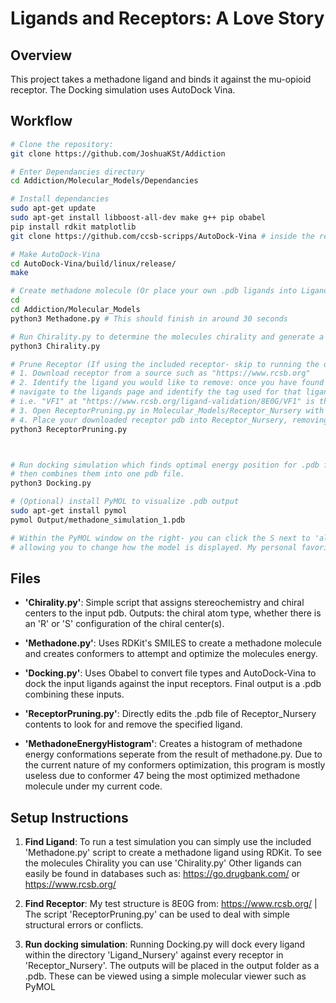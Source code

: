 # Ligands and Receptors: A Love Story

## Overview

This project takes a methadone ligand and binds it against the mu-opioid receptor. The Docking simulation uses AutoDock Vina.

## Workflow


```bash
# Clone the repository:
git clone https://github.com/JoshuaKSt/Addiction

# Enter Dependancies directory
cd Addiction/Molecular_Models/Dependancies

# Install dependancies
sudo apt-get update
sudo apt-get install libboost-all-dev make g++ pip obabel
pip install rdkit matplotlib
git clone https://github.com/ccsb-scripps/AutoDock-Vina # inside the repositories Dependancies directory install AutoDock-Vina

# Make AutoDock-Vina
cd AutoDock-Vina/build/linux/release/
make

# Create methadone molecule (Or place your own .pdb ligands into Ligand_Nursery)
cd
cd Addiction/Molecular_Models
python3 Methadone.py # This should finish in around 30 seconds

# Run Chirality.py to determine the molecules chirality and generate a simple graphs in the dir /Output/Additional_Models
python3 Chirality.py

# Prune Receptor (If using the included receptor- skip to running the docking simulation.)
# 1. Download receptor from a source such as "https://www.rcsb.org"
# 2. Identify the ligand you would like to remove: once you have found the receptor you would like to use
# navigate to the ligands page and identify the tag used for that ligand.
# i.e. "VF1" at "https://www.rcsb.org/ligand-validation/8E0G/VF1" is the methadone molecule I removed from the included mu-opioid receptor.
# 3. Open ReceptorPruning.py in Molecular_Models/Receptor_Nursery with your text editor and set "Ligand" equal to the tag of the ligand you would like to remove.
# 4. Place your downloaded receptor pdb into Receptor_Nursery, removing all included files other than the python script, and run the following command to get your pruned receptor:
python3 ReceptorPruning.py



# Run docking simulation which finds optimal energy position for .pdb files in Ligand_Nursery against Pruned .pdb files in Receptor_Nursery
# then combines them into one pdb file.
python3 Docking.py

# (Optional) install PyMOL to visualize .pdb output
sudo apt-get install pymol
pymol Output/methadone_simulation_1.pdb

# Within the PyMOL window on the right- you can click the S next to 'all' or the .pdb file name-
# allowing you to change how the model is displayed. My personal favorite is licorice.

```

## Files

- **'Chirality.py'**: Simple script that assigns stereochemistry and chiral centers to the input pdb. Outputs: the chiral atom type, whether there is an 'R' or 'S' configuration of the chiral center(s).
  
- **'Methadone.py'**: Uses RDKit's SMILES to create a methadone molecule and creates conformers to attempt and optimize the molecules energy.
  
- **'Docking.py'**: Uses Obabel to convert file types and AutoDock-Vina to dock the input ligands against the input receptors. Final output is a .pdb combining these inputs.
  
- **'ReceptorPruning.py'**: Directly edits the .pdb file of Receptor_Nursery contents to look for and remove the specified ligand.
  
- **'MethadoneEnergyHistogram'**: Creates a histogram of methadone energy conformations seperate from the result of methadone.py. Due to the current nature of my conformers optimization, this program is mostly useless due to conformer 47 being the most optimized methadone molecule under my current code.

## Setup Instructions

1. **Find Ligand**: To run a test simulation you can simply use the included 'Methadone.py' script to create a methadone ligand using RDKit. To see the molecules Chirality you can use 'Chirality.py' 
Other ligands can easily be found in databases such as: https://go.drugbank.com/ or https://www.rcsb.org/

2. **Find Receptor**: My test structure is 8E0G from: https://www.rcsb.org/
| The script 'ReceptorPruning.py' can be used to deal with simple structural errors or conflicts. 

3. **Run docking simulation**: Running Docking.py will dock every ligand within the directory 'Ligand_Nursery' against every receptor in 'Receptor_Nursery'. The outputs will be placed in the output folder as a .pdb. These can be viewed using a simple molecular viewer such as PyMOL
